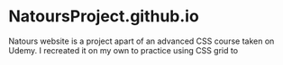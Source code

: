 # NatoursProject.github.io
Natours website is a project apart of an advanced CSS course taken on Udemy. I recreated it on my own to practice using CSS grid to 
